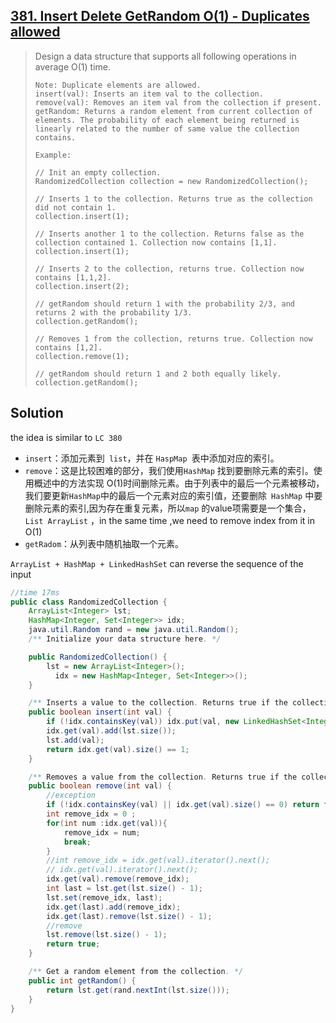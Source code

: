 ## [381. Insert Delete GetRandom O(1) - Duplicates allowed](https://leetcode-cn.com/problems/insert-delete-getrandom-o1-duplicates-allowed/)

> Design a data structure that supports all following operations in average O(1) time.
>
> ```
> Note: Duplicate elements are allowed.
> insert(val): Inserts an item val to the collection.
> remove(val): Removes an item val from the collection if present.
> getRandom: Returns a random element from current collection of elements. The probability of each element being returned is linearly related to the number of same value the collection contains.
> ```
>
> ```
> Example:
> 
> // Init an empty collection.
> RandomizedCollection collection = new RandomizedCollection();
> 
> // Inserts 1 to the collection. Returns true as the collection did not contain 1.
> collection.insert(1);
> 
> // Inserts another 1 to the collection. Returns false as the collection contained 1. Collection now contains [1,1].
> collection.insert(1);
> 
> // Inserts 2 to the collection, returns true. Collection now contains [1,1,2].
> collection.insert(2);
> 
> // getRandom should return 1 with the probability 2/3, and returns 2 with the probability 1/3.
> collection.getRandom();
> 
> // Removes 1 from the collection, returns true. Collection now contains [1,2].
> collection.remove(1);
> 
> // getRandom should return 1 and 2 both equally likely.
> collection.getRandom();
> ```





## Solution 

the idea is similar to ```LC 380```

* ```insert```：添加元素到``` list```，并在 ```HaspMap ```表中添加对应的索引。
* ```remove```：这是比较困难的部分，我们使用```HashMap``` 找到要删除元素的索引。使用概述中的方法实现 O(1)时间删除元素。由于列表中的最后一个元素被移动，我们要更新``` HashMap ```中的最后一个元素对应的索引值，还要删除``` HashMap``` 中要删除元素的索引,因为存在重复元素，所以```map``` 的value项需要是一个集合，```List ArrayList``` ，in the same time ,we need to remove index from it in O(1)
* ```getRadom```：从列表中随机抽取一个元素。

```ArrayList + HashMap + LinkedHashSet``` can reverse the sequence of the input 

```java
//time 17ms 
public class RandomizedCollection {
    ArrayList<Integer> lst;
    HashMap<Integer, Set<Integer>> idx;
    java.util.Random rand = new java.util.Random();
    /** Initialize your data structure here. */

    public RandomizedCollection() {
        lst = new ArrayList<Integer>();
	      idx = new HashMap<Integer, Set<Integer>>();
    }

    /** Inserts a value to the collection. Returns true if the collection did not already contain the specified element. */
    public boolean insert(int val) {
        if (!idx.containsKey(val)) idx.put(val, new LinkedHashSet<Integer>());
        idx.get(val).add(lst.size());
        lst.add(val);
        return idx.get(val).size() == 1;
    }

    /** Removes a value from the collection. Returns true if the collection contained the specified element. */
    public boolean remove(int val) {
        //exception 
        if (!idx.containsKey(val) || idx.get(val).size() == 0) return false;
	    int remove_idx = 0 ;
        for(int num :idx.get(val)){
            remove_idx = num;
            break;
        }
        //int remove_idx = idx.get(val).iterator().next();
        // idx.get(val).iterator().next();
        idx.get(val).remove(remove_idx);
        int last = lst.get(lst.size() - 1);
        lst.set(remove_idx, last);
        idx.get(last).add(remove_idx);
        idx.get(last).remove(lst.size() - 1);
		//remove
	    lst.remove(lst.size() - 1);
        return true;
    }

    /** Get a random element from the collection. */
    public int getRandom() {
        return lst.get(rand.nextInt(lst.size()));
    }
}


```


